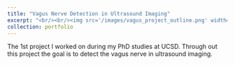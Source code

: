 ```yaml
---
title: "Vagus Nerve Detection in Ultrasound Imaging"
excerpt: "<br/><br/><img src='/images/vagus_project_outline.png' width='500' height='300'>"
collection: portfolio
---
```


The 1st project I worked on during my PhD studies at UCSD. Through out this project the goal is to detect the vagus nerve in ultrasound imaging.
